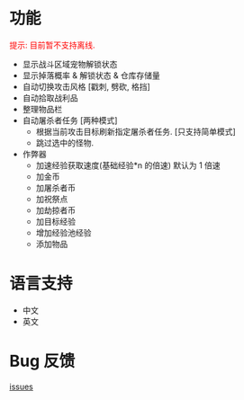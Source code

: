 # 功能

<span style="color: red;">提示: 目前暂不支持离线.</span>

- 显示战斗区域宠物解锁状态
- 显示掉落概率 & 解锁状态 & 仓库存储量
- 自动切换攻击风格 [戳刺, 劈砍, 格挡]
- 自动拾取战利品
- 整理物品栏
- 自动屠杀者任务 [两种模式]
  - 根据当前攻击目标刷新指定屠杀者任务. [只支持简单模式]
  - 跳过选中的怪物.
- 作弊器
  - 加速经验获取速度(基础经验\*n 的倍速) 默认为 1 倍速
  - 加金币
  - 加屠杀者币
  - 加祝祭点
  - 加劫掠者币
  - 加目标经验
  - 增加经验池经验
  - 添加物品

# 语言支持

- 中文
- 英文

# Bug 反馈

[issues](https://github.com/rsl140/Melvoridle-Auto-Manger/issues)
